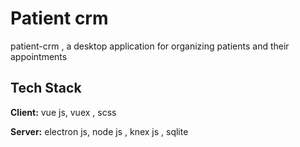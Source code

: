 
# Patient crm

patient-crm , a desktop application for organizing patients and their appointments
## Tech Stack

**Client:** vue js, vuex , scss 

**Server:** electron js, node js , knex js , sqlite

